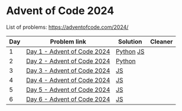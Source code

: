 # Advent of Code 2024
List of problems: https://adventofcode.com/2024/

| Day | Problem link                                                         | Solution                         | Cleaner                                 |
| --- | -------------------------------------------------------------------- | -------------------------------- | --------------------------------------- |
| 1   | [Day 1 - Advent of Code 2024](https://adventofcode.com/2024/day/1)   | [Python](2024_problems/day1.py) [JS](2024_problems/day1.js) |      |
| 2   | [Day 2 - Advent of Code 2024](https://adventofcode.com/2024/day/2)   | [Python](2024_problems/day2.py)  |     |
| 3   | [Day 3 - Advent of Code 2024](https://adventofcode.com/2024/day/3)   | [JS](2024_problems/day3.js)  |     |
| 4   | [Day 4 - Advent of Code 2024](https://adventofcode.com/2024/day/4)   | [JS](2024_problems/day4.js)  |     |
| 5   | [Day 5 - Advent of Code 2024](https://adventofcode.com/2024/day/5)   | [JS](2024_problems/day5.js)  |     |
| 6   | [Day 6 - Advent of Code 2024](https://adventofcode.com/2024/day/6)   | [JS](2024_problems/day6.js)  |     |